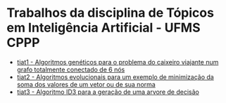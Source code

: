 # Trabalhos da disciplina de Tópicos em Inteligência Artificial - UFMS CPPP
* [tiat1 - Algoritmos genéticos para o problema do caixeiro viajante num grafo totalmente conectado de 6 nós](tiat1)
* [tiat2 - Algoritmos evolucionais para um exemplo de minimização da soma dos valores de um vetor ou de sua norma](tiat2)
* [tiat3 - Algoritmo ID3 para a geração de uma arvore de decisão](tiat3)